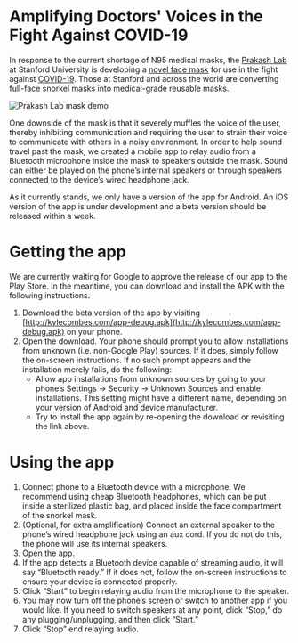 # Amplifying Doctors' Voices in the Fight Against COVID-19

In response to the current shortage of N95 medical masks, the
[Prakash Lab](http://web.stanford.edu/group/prakash-lab/cgi-bin/labsite/) at Stanford University is
developing a [novel face mask](https://docs.google.com/document/d/1J22le3dBZBnNDXGlJLRb38z7v7LaOjKfDeN9f0tFeKY)
for use in the fight against [COVID-19](https://en.wikipedia.org/wiki/Coronavirus_disease_2019).
Those at Stanford and across the world are converting full-face snorkel masks into medical-grade
reusable masks.

![Prakash Lab mask demo](https://i.imgur.com/N6knQJ0.png)

One downside of the mask is that it severely muffles the voice of the user, thereby inhibiting
communication and requiring the user to strain their voice to communicate with others in a noisy
environment. In order to help sound travel past the mask, we created a mobile app to relay audio from
a Bluetooth microphone inside the mask to speakers outside the mask. Sound can either be played on
the phone’s internal speakers or through speakers connected to the device’s wired headphone jack.

As it currently stands, we only have a version of the app for Android. An iOS version of the app is
under development and a beta version should be released within a week.

# Getting the app

We are currently waiting for Google to approve the release of our app to the Play Store. In the
meantime, you can download and install the APK with the following instructions.

1. Download the beta version of the app by visiting
   [http://kylecombes.com/app-debug.apk](http://kylecombes.com/app-debug.apk) on your phone.
2. Open the download. Your phone should prompt you to allow installations from unknown (i.e.
   non-Google Play) sources. If it does, simply follow the on-screen instructions. If no such prompt
   appears and the installation merely fails, do the following:
     * Allow app installations from unknown sources by going to your phone’s Settings -> Security ->
       Unknown Sources and enable installations. This setting might have a different name, depending
       on your version of Android and device manufacturer.
     * Try to install the app again by re-opening the download or revisiting the link above.


# Using the app

 1. Connect phone to a Bluetooth device with a microphone. We recommend using cheap Bluetooth
    headphones, which can be put inside a sterilized plastic bag,  and placed inside the face
    compartment of the snorkel mask. 
 2. (Optional, for extra amplification) Connect an external speaker to the phone’s wired headphone
    jack using an aux cord. If you do not do this, the phone will use its internal speakers.
 3. Open the app.
 4. If the app detects a Bluetooth device capable of streaming audio, it will say “Bluetooth ready.”
    If it does not, follow the on-screen instructions to ensure your device is connected properly.
 5. Click “Start” to begin relaying audio from the microphone to the speaker.
 6. You may now turn off the phone’s screen or switch to another app if you would like. If you need
    to switch speakers at any point, click “Stop,” do any plugging/unplugging, and then click “Start.”
 7. Click “Stop” end relaying audio.
